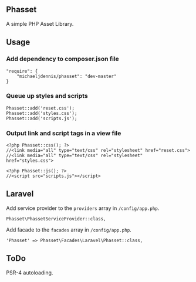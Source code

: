 ## Phasset

A simple PHP Asset Library.

## Usage

### Add dependency to composer.json file
```
"require": {
	"michaeljdennis/phasset": "dev-master"
}
```

### Queue up styles and scripts
```
Phasset::add('reset.css');
Phasset::add('styles.css');
Phasset::add('scripts.js');
```

### Output link and script tags in a view file
```
<?php Phasset::css(); ?>
//<link media="all" type="text/css" rel="stylesheet" href="reset.css">
//<link media="all" type="text/css" rel="stylesheet" href="styles.css">

<?php Phasset::js(); ?>
//<script src="scripts.js"></script>
```

## Laravel
Add service provider to the `providers` array in `/config/app.php`.

```
Phasset\PhassetServiceProvider::class,
```

Add facade to the `facades` array in `/config/app.php`.

```
'Phasset' => Phasset\Facades\Laravel\Phasset::class,
```
## ToDo
PSR-4 autoloading.
